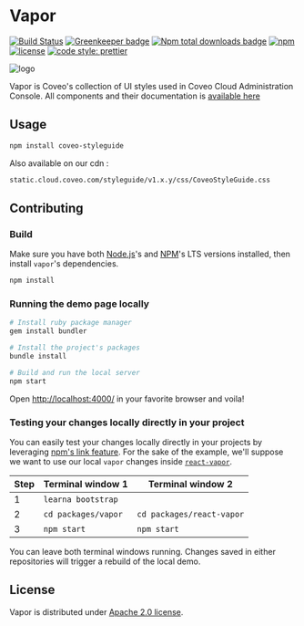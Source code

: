 # Vapor

[![Build Status](https://img.shields.io/travis/coveo/vapor.svg?style=flat-square)](https://travis-ci.org/coveo/vapor)
[![Greenkeeper badge](https://badges.greenkeeper.io/coveo/vapor.svg?style=flat-square)](https://greenkeeper.io/)
[![Npm total downloads badge](https://img.shields.io/npm/dt/coveo-styleguide.svg?style=flat-square)](https://www.npmjs.com/package/coveo-styleguide)
[![npm](https://img.shields.io/npm/v/coveo-styleguide.svg?maxAge=2592000&style=flat-square)](https://www.npmjs.com/package/coveo-styleguide)
[![license](https://img.shields.io/hexpm/l/plug.svg?style=flat-square)](LICENSE)
[![code style: prettier](https://img.shields.io/badge/code_style-prettier-ff69b4.svg?style=flat-square)](https://github.com/prettier/prettier)

![logo](vapor.gif)

Vapor is Coveo's collection of UI styles used in Coveo Cloud Administration Console. All components and their documentation is [available here](http://coveo.github.io/vapor/general-guidelines/#content-numbers)

## Usage

```bash
npm install coveo-styleguide
```

Also available on our cdn :

```txt
static.cloud.coveo.com/styleguide/v1.x.y/css/CoveoStyleGuide.css
```

## Contributing

### Build

Make sure you have both [Node.js](https://nodejs.org/)'s and [NPM](https://www.npmjs.com/package/npm)'s LTS versions installed, then install `vapor`'s dependencies.

```bash
npm install
```

### Running the demo page locally

```bash
# Install ruby package manager
gem install bundler

# Install the project's packages
bundle install

# Build and run the local server
npm start
```

Open [http://localhost:4000/](http://localhost:4000/) in your favorite browser and voila!

### Testing your changes locally directly in your project

You can easily test your changes locally directly in your projects by leveraging [npm's link feature](https://docs.npmjs.com/cli/link). For the sake of the example, we'll suppose we want to use our local `vapor` changes inside [`react-vapor`](https://github.com/coveo/react-vapor).

| Step | Terminal window 1   | Terminal window 2         |
| ---- | ------------------- | ------------------------- |
| 1    | `learna bootstrap`  |                           |
| 2    | `cd packages/vapor` | `cd packages/react-vapor` |
| 3    | `npm start`         | `npm start`               |

You can leave both terminal windows running. Changes saved in either repositories will trigger a rebuild of the local demo.

## License

Vapor is distributed under [Apache 2.0 license](../../LICENSE).
